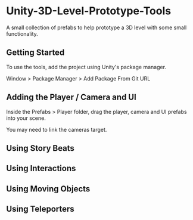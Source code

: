 # Unity-3D-Level-Prototype-Tools
A small collection of prefabs to help prototype a 3D level with some small functionality.

## Getting Started
To use the tools, add the project using Unity's package manager.

Window > Package Manager > Add Package From Git URL

## Adding the Player / Camera and UI
Inside the Prefabs > Player folder, drag the player, camera and UI prefabs into your scene.

You may need to link the cameras target.

## Using Story Beats


## Using Interactions


## Using Moving Objects


## Using Teleporters

